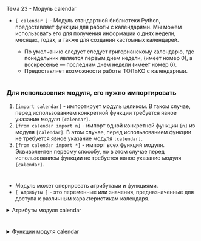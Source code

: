 Тема 23 - Модуль calendar

- `[ calendar ]` - Модуль стандартной библиотеки Python, предоставляет функции для работы с календарями. Мы можем использовать его для получения информации о днях недели, месяцах, годах, а также для создания кастомных календарей.
  
     - По умолчанию следует следует григорианскому календарю, где понедельник является первым днем недели, (имеет номер 0), а воскресенье — последним днем недели (имеет номер 6).
     - Предоставляет возможности работы ТОЛЬКО с календарями.
#
### Для использовния модуля, его нужно импортировать
 1) `[import calendar]` - импортирует модуль целиком. В таком случае, перед использованием конкретной функции требуется явное указание модуля `[calendar]`.
 2) `[from calendar import n]` - импорт одной конкретной функции `[n]` из модуля `[calendar]`. В этом случае, перед использованием функции не требуется явное указание модуля `[calendar]`.
 3) `[from calendar import *]` - импорт всех функций модуля. Эквиволентен первому способу, но в этом случае перед использованием функции не требуется явное указание модуля `[calendar]`.
#
- Модуль может оперировать атрибутами и функциями.
- `[ Атрибуты ]` - это переменные или значения, предназначенные для доступа к различным характеристикам календаря.

<details>
  <summary>Атрибуты модуля calendar</summary>

#
- Aтрибуты `[month_name]`  и `[ month_abbr ]` соответствует обычному соглашению, что январь – это месяц номер 1, поэтому список имеет длину в 13 элементов, первый из которых – пустая строка.

#
- `[ day_name ]` - представляет собой список строк, содержащих названия дней недели.
```
import calendar

# Получим названия дней недели
days_of_week = calendar.day_name

print(list(days_of_week))   # ['Monday', 'Tuesday', 'Wednesday', 'Thursday', 'Friday', 'Saturday', 'Sunday']
```
#
- `[ day_abbr ]` - представляет собой список строк, содержащих сокращенные названия дней недели (три буквы).
```
import calendar

# Получим сокращенные названия дней недели
abbreviated_days = calendar.day_abbr

print(list(abbreviated_days))   # ['Mon', 'Tue', 'Wed', 'Thu', 'Fri', 'Sat', 'Sun']
```
# 
- `[ month_name ]` - представляет собой список строк, содержащих названия месяцев.
```
import calendar

# Получим названия месяцев
months = calendar.month_name

print(list(months))   # ['', 'January', 'February', 'March', 'April', 'May', 'June', 'July', 'August', 'September', 'October', 'November', 'December']
```
#
- `[ month_abbr ]` - представляет собой список строк, содержащих сокращенные названия месяцев (три буквы).
```
import calendar

# Получим сокращенные названия месяцев
abbreviated_months = calendar.month_abbr

print(list(abbreviated_months))   # ['', 'Jan', 'Feb', 'Mar', 'Apr', 'May', 'Jun', 'Jul', 'Aug', 'Sep', 'Oct', 'Nov', 'Dec']
```
#
- Для получения номеров дней недели можно использовать атрибуты: MONDAY, TUESDAY, ..., SUNDAY.
```
import calendar

print(calendar.MONDAY)      # 0
print(calendar.TUESDAY)     # 1
print(calendar.WEDNESDAY)   # 2
print(calendar.THURSDAY)    # 3
print(calendar.FRIDAY)      # 4
print(calendar.SATURDAY)    # 5
print(calendar.SUNDAY)      # 6
```
#
#
</details>

#

<details>
  <summary>Функции модуля calendar</summary>

#
- `[ firstweekday() ]` - возвращает целое число, означающее первый день недели в календаре. По умолчанию это понедельник.
```
import calendar

# Получим текущий первый день недели
first_day = calendar.firstweekday()

print(first_day)   # 0
```
#
- `[ setfirstweekday(weekday) ]` -  устанавливает первый день недели в календаре в соответствии с указанным аргументом weekday.
```
import calendar

print(calendar.firstweekday())             # 0
calendar.setfirstweekday(calendar.SUNDAY)
print(calendar.firstweekday())             # 6
```
#
- `[ isleap(year) ]` - проверяет, является ли указанный год високосным. Возвращает True/False.
```
import calendar

print(calendar.isleap(2020))   # True
print(calendar.isleap(2021))   # False
```
#
- `[ leapdays(y1, y2) ]` - возвращает количество високосных годов между годами y1 и y2 (включительно).
```
import calendar

# Определим количество високосных годов между 2000 и 2020
start_year = 2000
end_year = 2020

leap_years = calendar.leapdays(start_year, end_year)

print(leap_years)   # 5
```
#
- `[ weekday(year, month, day) ]` - возвращает день недели в виде целого числа (где 0 – понедельник, 6 – воскресенье) для заданной даты.

     - `[year]` – год начиная с 1970
     - `[month]` – месяц в диапазоне 1−12
     - `[day]` – число в диапазоне 1−31
```
import calendar

print(calendar.weekday(2021, 9, 1))   # 2 (Среда)
print(calendar.weekday(2021, 9, 2))   # 3 (Четрверг)
```
#
- `[ monthrange(year, month) ]` - возвращает день недели, с которого начинается месяц, и количество дней в месяце.
```
import calendar

print(calendar.monthrange(2024, 1))   # (0, 31)
```
#
- `[ monthcalendar(year, month) ]` - возвращает матрицу, представляющую календарь на месяц. Каждая строка матрицы представляет неделю. Дни, не принадлежащие месяцу, будут представлены нулями.
```
import calendar

print(*calendar.monthcalendar(2021, 9), sep='\n')  # [0, 0, 1, 2, 3, 4, 5]
                                                     [6, 7, 8, 9, 10, 11, 12]
                                                     [13, 14, 15, 16, 17, 18, 19]
                                                     [20, 21, 22, 23, 24, 25, 26]
                                                     [27, 28, 29, 30, 0, 0, 0]
```
#
- `[ month(year, month, w=0, l=0) ]` -  возвращает календарь на месяц в многострочной строке. Возвращает объект типа `[str]`.

     - `[year]` - год
     - `[month]` - месяц
     - `[w]` - ширина столбца даты
     - `[l]` - количество строк, отводимые на неделю
```
import calendar

print(calendar.month(2024, 1))   #     January 2024
                                   Mo Tu We Th Fr Sa Su
                                    1  2  3  4  5  6  7
                                    8  9 10 11 12 13 14
                                   15 16 17 18 19 20 21
                                   22 23 24 25 26 27 28
                                   29 30 31
```
#
- `[ calendar(year, w=2, l=1, c=6, m=3) ]` - возвращает календарь на весь год в виде многострочной строки. Возвращает объект типа `[str]`.

     - `[year]` - год
     - `[w]` - ширина столбца даты
     - `[l]` - количество строк, отводимые на неделю
     - `[c]` - количество пробелов между столбцом месяца
     - `[m]` - количество столбцов
```
import calendar

print(calendar.calendar(2024))

#
                                  2024

      January                   February                   March
Mo Tu We Th Fr Sa Su      Mo Tu We Th Fr Sa Su      Mo Tu We Th Fr Sa Su
 1  2  3  4  5  6  7                1  2  3  4                   1  2  3
 8  9 10 11 12 13 14       5  6  7  8  9 10 11       4  5  6  7  8  9 10
15 16 17 18 19 20 21      12 13 14 15 16 17 18      11 12 13 14 15 16 17
22 23 24 25 26 27 28      19 20 21 22 23 24 25      18 19 20 21 22 23 24
29 30 31                  26 27 28 29               25 26 27 28 29 30 31

       April                      May                       June
Mo Tu We Th Fr Sa Su      Mo Tu We Th Fr Sa Su      Mo Tu We Th Fr Sa Su
 1  2  3  4  5  6  7             1  2  3  4  5                      1  2
 8  9 10 11 12 13 14       6  7  8  9 10 11 12       3  4  5  6  7  8  9
15 16 17 18 19 20 21      13 14 15 16 17 18 19      10 11 12 13 14 15 16
22 23 24 25 26 27 28      20 21 22 23 24 25 26      17 18 19 20 21 22 23
29 30                     27 28 29 30 31            24 25 26 27 28 29 30

        July                     August                  September
Mo Tu We Th Fr Sa Su      Mo Tu We Th Fr Sa Su      Mo Tu We Th Fr Sa Su
 1  2  3  4  5  6  7                1  2  3  4                         1
 8  9 10 11 12 13 14       5  6  7  8  9 10 11       2  3  4  5  6  7  8
15 16 17 18 19 20 21      12 13 14 15 16 17 18       9 10 11 12 13 14 15
22 23 24 25 26 27 28      19 20 21 22 23 24 25      16 17 18 19 20 21 22
29 30 31                  26 27 28 29 30 31         23 24 25 26 27 28 29
                                                    30

      October                   November                  December
Mo Tu We Th Fr Sa Su      Mo Tu We Th Fr Sa Su      Mo Tu We Th Fr Sa Su
    1  2  3  4  5  6                   1  2  3                         1
 7  8  9 10 11 12 13       4  5  6  7  8  9 10       2  3  4  5  6  7  8
14 15 16 17 18 19 20      11 12 13 14 15 16 17       9 10 11 12 13 14 15
21 22 23 24 25 26 27      18 19 20 21 22 23 24      16 17 18 19 20 21 22
28 29 30 31               25 26 27 28 29 30         23 24 25 26 27 28 29
                                                    30 31

```
#
- `[ prmonth(theyear, themonth, w=0, l=0) ]` - Эквивалентен функции month(theyear, themonth, w=0, l=0). Используется Преимущественно для отображения календаря в консоли или в текстовом интерфейсе. Не возвращает никакого значения. Выводит календарь на экран.
#
- `[ prcal(year, w=0, l=0, c=6, m=3) ]` - Эквивалентен функции calendar(theyear, themonth, w=0, l=0). Используется Преимущественно для отображения календаря в консоли или в текстовом интерфейсе. Не возвращает никакого значения. Выводит календарь на экран.
</details>













